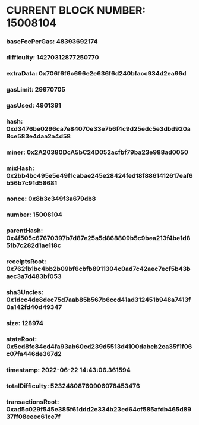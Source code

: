 # CURRENT BLOCK NUMBER: 15008104

### baseFeePerGas: 48393692174
### difficulty: 14270312877250770
### extraData: 0x706f6f6c696e2e636f6d240bfacc934d2ea96d
### gasLimit: 29970705
### gasUsed: 4901391
### hash: 0xd3476be0296ca7e84070e33e7b6f4c9d25edc5e3dbd920a8ce583e4daa2a4d58
### miner: 0x2A20380DcA5bC24D052acfbf79ba23e988ad0050
### mixHash: 0x2bb4bc495e5e49f1cabae245e28424fed18f8861412617eaf6b56b7c91d58681
### nonce: 0x8b3c349f3a679db8
### number: 15008104
### parentHash: 0x4f505c67670397b7d87e25a5d868809b5c9bea213f4be1d851b7c282d1ae118c
### receiptsRoot: 0x762fb1bc4bb2b09bf6cbfb8911304c0ad7c42aec7ecf5b43baec3a7d483bf053
### sha3Uncles: 0x1dcc4de8dec75d7aab85b567b6ccd41ad312451b948a7413f0a142fd40d49347
### size: 128974
### stateRoot: 0x5ed8fe84ed4fa93ab60ed239d5513d4100dabeb2ca35f1f06c07fa446de367d2
### timestamp: 2022-06-22 14:43:06.361594
### totalDifficulty: 52324808760906078453476
### transactionsRoot: 0xad5c029f545e385f61ddd2e334b23ed64cf585afdb465d8937ff08eeec61ce7f
